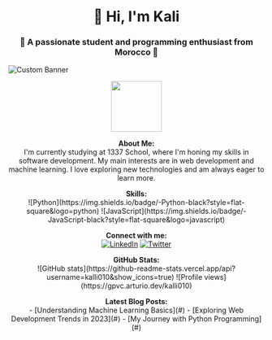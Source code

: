 
<h1 align="center">👋 Hi, I'm Kali</h1>
<h3 align="center">🌟 A passionate student and programming enthusiast from Morocco 🌟</h3>

![Custom Banner](https://github.com/kalli010/my_old_ubuntu/blob/main/DALL%C2%B7E%202023-12-08%2017.10.36%20-%20A%20professional%20and%20stylish%20banner%20for%20a%20GitHub%20profile%2C%20tailored%20for%20a%20frontend%20developer%20named%20Kali%20from%20Morocco.%20The%20design%20should%20be%20tech-oriented%2C.png)

<p align="center">
  <!-- Here can add a professional photo of yourself -->
  <img src="your_photo_url" width="100" height="100">
</p>

<p align="center">
  <b>About Me:</b><br>
  I'm currently studying at 1337 School, where I'm honing my skills in software development. My main interests are in web development and machine learning. I love exploring new technologies and am always eager to learn more.
</p>

<p align="center">
  <b>Skills:</b><br>
  ![Python](https://img.shields.io/badge/-Python-black?style=flat-square&logo=python)
  ![JavaScript](https://img.shields.io/badge/-JavaScript-black?style=flat-square&logo=javascript)
  <!-- Add more badges for your skills -->
</p>

<p align="center">
  <b>Connect with me:</b><br>
  <a href="https://www.linkedin.com/in/zakariae-elkalai-010793289/"><img alt="LinkedIn" src="https://img.shields.io/badge/LinkedIn-0077B5?style=for-the-badge&logo=linkedin&logoColor=white"/></a>
  <a href="https://twitter.com/ElkalaiZakariae"><img alt="Twitter" src="https://img.shields.io/badge/Twitter-1DA1F2?style=for-the-badge&logo=twitter&logoColor=white"/></a>
</p>

<p align="center">
  <b>GitHub Stats:</b><br>
  ![GitHub stats](https://github-readme-stats.vercel.app/api?username=kalli010&show_icons=true)
  ![Profile views](https://gpvc.arturio.dev/kalli010)
</p>

<p align="center">
  <b>Latest Blog Posts:</b><br>
  <!--START_SECTION:posts-->
  - [Understanding Machine Learning Basics](#)
  - [Exploring Web Development Trends in 2023](#)
  - [My Journey with Python Programming](#)
  <!-- Links can be updated or automated with GitHub Actions -->
  <!--END_SECTION:posts-->
</p>

<!-- Other sections like Projects, Education, Contact Me, Personal Interests can remain as previously provided -->

